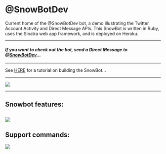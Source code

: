 # @SnowBotDev
Current home of the @SnowBotDev bot, a demo illustrating the Twitter Account Activity and Direct Message APIs. This SnowBot is written in Ruby, uses the Sinatra web app framework, and is deployed on Heroku. 

---------------------
 ####  *If you want to check out the bot, send a Direct Message to [@SnowBotDev](https://twitter.com/messages/compose?recipient_id=906948460078698496)...*
---------------------

See [HERE](https://github.com/jimmoffitt/SnowBotDev/blob/master/docs/tutorial.md) for a tutorial on building the SnowBot...

---------------------


![](https://github.com/jimmoffitt/SnowBotDev/blob/master/docs/screenshots/snowbot_profile.jpg)

---------------------
Snowbot features:
---------------------
![](https://github.com/jimmoffitt/SnowBotDev/blob/master/docs/screenshots/snowbot_features.png)
---------------------
Support commands:
---------------------
![](https://github.com/jimmoffitt/SnowBotDev/blob/master/docs/screenshots/help_commands.jpg)



